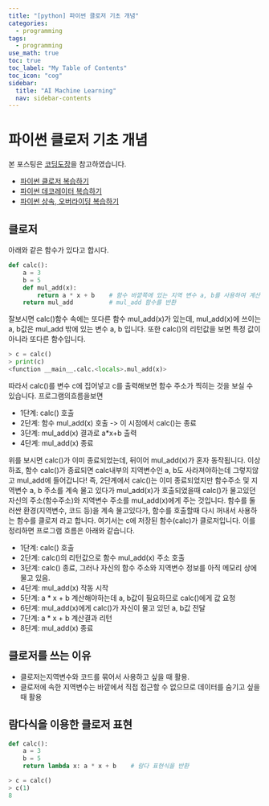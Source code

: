 ```yaml
---
title: "[python] 파이썬 클로저 기초 개념" 
categories:
  - programming
tags:
  - programming
use_math: true
toc: true
toc_label: "My Table of Contents"
toc_icon: "cog"
sidebar:
  title: "AI Machine Learning"
  nav: sidebar-contents
---
```


# 파이썬 클로저 기초 개념

본 포스팅은 [코딩도장](https://dojang.io/mod/page/view.php?id=2366)을 참고하였습니다.

* [파이썬 클로저 복습하기](https://losskatsu.github.io/programming/py-closure/)
* [파이썬 데코레이터 복습하기](https://losskatsu.github.io/programming/py-decorator/)
* [파이썬 상속, 오버라이딩 복습하기](https://losskatsu.github.io/programming/py-inheritance/)

## 클로저 

아래와 같은 함수가 있다고 합시다.

```python
def calc():
    a = 3
    b = 5
    def mul_add(x):
        return a * x + b    # 함수 바깥쪽에 있는 지역 변수 a, b를 사용하여 계산
    return mul_add          # mul_add 함수를 반환
```
잘보시면 calc()함수 속에는 또다른 함수 mul_add(x)가 있는데,
mul_add(x)에 쓰이는 a, b값은 mul_add 밖에 있는 변수 a, b 입니다.
또한 calc()의 리턴값을 보면 특정 값이 아니라 또다른 함수입니다. 

```python
> c = calc()
> print(c)
<function __main__.calc.<locals>.mul_add(x)>
```

따라서 calc()를 변수 c에 집어넣고 c를 출력해보면 함수 주소가 찍히는 것을 보실 수 있습니다. 
프로그램의흐름을보면 

* 1단계: calc() 호출
* 2단계: 함수 mul_add(x) 호출 -> 이 시점에서 calc()는 종료
* 3단계: mul_add(x) 결과로 a*x+b 출력
* 4단계: mul_add(x) 종료

위를 보시면 calc()가 이미 종료되었는데, 
뒤이어 mul_add(x)가 혼자 동작됩니다. 
이상하죠, 함수 calc()가 종료되면 calc내부의 지역변수인 a, b도 사라져야하는데 그렇지않고 
mul_add에 들어갑니다!
즉, 2단계에서 calc()는 이미 종료되었지만 함수주소 및 지역변수 a, b 주소를 계속 물고 있다가 
mul_add(x)가 호출되었을때 calc()가 물고있던 자신의 주소(함수주소)와 지역변수 주소를 mul_add(x)에게 주는 것입니다. 
함수를 둘러싼 환경(지역변수, 코드 등)을 계속 물고있다가, 함수를 호출할때 다시 꺼내서 사용하는 함수를 클로저 라고 합니다. 
여기서는 c에 저장된 함수(calc)가 클로저입니다. 
이를 정리하면 프로그램 흐름은 아래와 같습니다.

* 1단계: calc() 호출
* 2단계: calc()의 리턴값으로 함수 mul_add(x) 주소 호출
* 3단계: calc() 종료, 그러나 자신의 함수 주소와 지역변수 정보를 아직 메모리 상에 물고 있음.
* 4단계: mul_add(x) 작동 시작
* 5단계: a * x + b 계산해야하는데 a, b값이 필요하므로 calc()에게 값 요청
* 6단계: mul_add(x)에게 calc()가 자신이 물고 있던 a, b값 전달
* 7단계: a * x + b 계산결과 리턴
* 8단계: mul_add(x) 종료 

 ## 클로저를 쓰는 이유

* 클로저는지역변수와 코드를 묶어서 사용하고 싶을 때 활용. 
* 클로저에 속한 지역변수는 바깥에서 직접 접근할 수 없으므로 데이터를 숨기고 싶을 때 활용

## 람다식을 이용한 클로저 표현

```python
def calc():
    a = 3
    b = 5
    return lambda x: a * x + b    # 람다 표현식을 반환 
```

```python
> c = calc()
> c(1)
8
```

